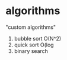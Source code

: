 # algorithms
"custom algorithms"
1) bubble sort O(N^2) 
2) quick sort O(log   
3) binary search          
   
         
   
 
   
   
  
 
  
